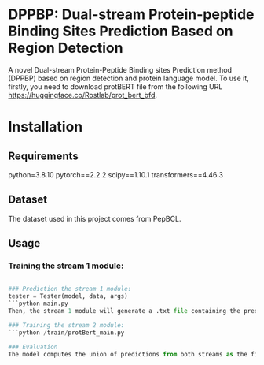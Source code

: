 # DPPBP: Dual-stream Protein-peptide Binding Sites Prediction Based on Region Detection
A novel Dual-stream Protein-Peptide Binding sites Prediction method (DPPBP) based on region detection and protein language model. To use it, firstly, you need to download protBERT file from the following URL https://huggingface.co/Rostlab/prot_bert_bfd.

# Installation
## Requirements
python=3.8.10
pytorch==2.2.2
scipy==1.10.1
transformers==4.46.3

## Dataset
The dataset used in this project comes from PepBCL.

## Usage
### Training the stream 1 module:
```python main.py

### Prediction the stream 1 module:
tester = Tester(model, data, args)
```python main.py
Then, the stream 1 module will generate a .txt file containing the predicted binding site information.

### Training the stream 2 module:
```python /train/protBert_main.py

### Evaluation
The model computes the union of predictions from both streams as the final binding site prediction for evaluation.

